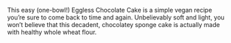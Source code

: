 This easy (one-bowl!) Eggless Chocolate Cake is a simple vegan recipe you’re sure to come back to time and again. Unbelievably soft and light, you won’t believe that this decadent, chocolatey sponge cake is actually made with healthy whole wheat flour.